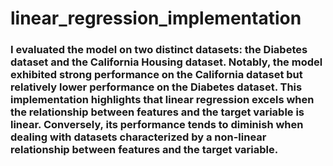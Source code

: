 # linear_regression_implementation

### <div class = "alert alert-block alert-info"> I evaluated the model on two distinct datasets: the Diabetes dataset and the California Housing dataset. Notably, the model exhibited strong performance on the California dataset but relatively lower performance on the Diabetes dataset. This implementation highlights that linear regression excels when the relationship between features and the target variable is linear. Conversely, its performance tends to diminish when dealing with datasets characterized by a non-linear relationship between features and the target variable. </div>
